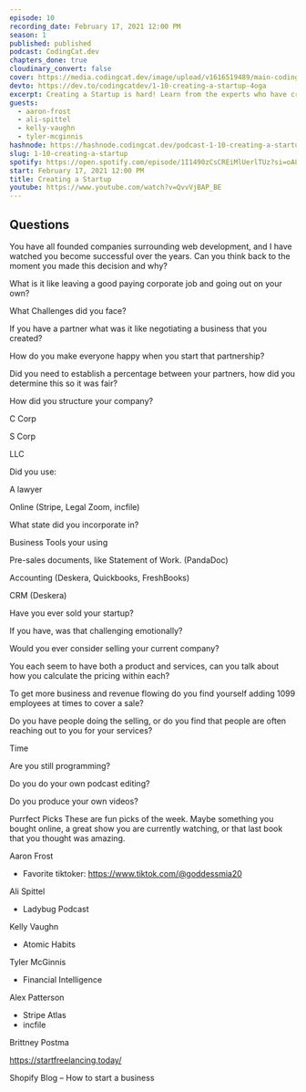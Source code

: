 ```yaml
---
episode: 10
recording_date: February 17, 2021 12:00 PM
season: 1
published: published
podcast: CodingCat.dev
chapters_done: true
cloudinary_convert: false
cover: https://media.codingcat.dev/image/upload/v1616519489/main-codingcatdev-photo/ilnwzjko76hr0lddwxk5.png
devto: https://dev.to/codingcatdev/1-10-creating-a-startup-4oga
excerpt: Creating a Startup is hard! Learn from the experts who have created great startup companies. Everything from an LLC to Stripe's new C-Corp tool Atlas.
guests:
  - aaron-frost
  - ali-spittel
  - kelly-vaughn
  - tyler-mcginnis
hashnode: https://hashnode.codingcat.dev/podcast-1-10-creating-a-startup
slug: 1-10-creating-a-startup
spotify: https://open.spotify.com/episode/1I1490zCsCREiMlUerlTUz?si=oA8HA5zqSgKXAm855N2O_g
start: February 17, 2021 12:00 PM
title: Creating a Startup
youtube: https://www.youtube.com/watch?v=QvvVjBAP_BE
---
```


## Questions

You have all founded companies surrounding web development, and I have watched you become successful over the years. Can you think back to the moment you made this decision and why?

What is it like leaving a good paying corporate job and going out on your own?

What Challenges did you face?

If you have a partner what was it like negotiating a business that you created?

How do you make everyone happy when you start that partnership?

Did you need to establish a percentage between your partners, how did you determine this so it was fair?

How did you structure your company?

C Corp

S Corp

LLC

Did you use:

A lawyer

Online (Stripe, Legal Zoom, incfile)

What state did you incorporate in?

Business Tools your using

Pre-sales documents, like Statement of Work. (PandaDoc)

Accounting (Deskera, Quickbooks, FreshBooks)

CRM (Deskera)

Have you ever sold your startup?

If you have, was that challenging emotionally?

Would you ever consider selling your current company?

You each seem to have both a product and services, can you talk about how you calculate the pricing within each?

To get more business and revenue flowing do you find yourself adding 1099 employees at times to cover a sale?

Do you have people doing the selling, or do you find that people are often reaching out to you for your services?

Time

Are you still programming?

Do you do your own podcast editing?

Do you produce your own videos?

Purrfect Picks
These are fun picks of the week. Maybe something you bought online, a great show you are currently watching, or that last book that you thought was amazing.

Aaron Frost

- Favorite tiktoker: https://www.tiktok.com/@goddessmia20

Ali Spittel

- Ladybug Podcast

Kelly Vaughn

- Atomic Habits

Tyler McGinnis

- Financial Intelligence

Alex Patterson

- Stripe Atlas
- incfile

Brittney Postma

https://startfreelancing.today/

Shopify Blog – How to start a business
